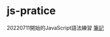 # js-pratice
20220711開始的JavaScript語法練習
[筆記](https://quill-paneer-e66.notion.site/JavaScript-177df20b21b84dd29b0671b9b5cd1fdc)
